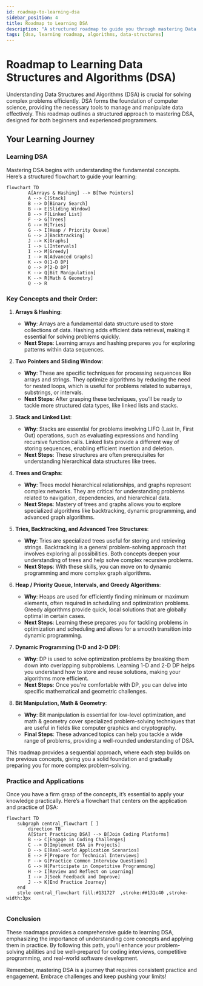 ```yaml
---
id: roadmap-to-learning-dsa
sidebar_position: 4
title: Roadmap to Learning DSA
description: "A structured roadmap to guide you through mastering Data Structures and Algorithms."
tags: [dsa, learning roadmap, algorithms, data-structures]
---
```


# Roadmap to Learning Data Structures and Algorithms (DSA)

Understanding Data Structures and Algorithms (DSA) is crucial for solving complex problems efficiently. DSA forms the foundation of computer science, providing the necessary tools to manage and manipulate data effectively. This roadmap outlines a structured approach to mastering DSA, designed for both beginners and experienced programmers.

<AdsComponent />

## Your Learning Journey

### Learning DSA

Mastering DSA begins with understanding the fundamental concepts. Here’s a structured flowchart to guide your learning:

```mermaid
flowchart TD
        A[Arrays & Hashing] --> B[Two Pointers]
        A --> C[Stack]
        B --> D[Binary Search]
        B --> E[Sliding Window]
        B --> F[Linked List]
        F --> G[Trees]
        G --> H[Tries]
        G --> I[Heap / Priority Queue]
        G --> J[Backtracking]
        J --> K[Graphs]
        I --> L[Intervals]
        I --> M[Greedy]
        I --> N[Advanced Graphs]
        K --> O[1-D DP]
        O --> P[2-D DP]
        K --> Q[Bit Manipulation]
        K --> R[Math & Geometry]
        Q --> R

```

### Key Concepts and their Order:

1. **Arrays & Hashing**:

   - **Why**: Arrays are a fundamental data structure used to store collections of data. Hashing adds efficient data retrieval, making it essential for solving problems quickly.
   - **Next Steps**: Learning arrays and hashing prepares you for exploring patterns within data sequences.

2. **Two Pointers and Sliding Window**:

   - **Why**: These are specific techniques for processing sequences like arrays and strings. They optimize algorithms by reducing the need for nested loops, which is useful for problems related to subarrays, substrings, or intervals.
   - **Next Steps**: After grasping these techniques, you’ll be ready to tackle more structured data types, like linked lists and stacks.

3. **Stack and Linked List**:

   - **Why**: Stacks are essential for problems involving LIFO (Last In, First Out) operations, such as evaluating expressions and handling recursive function calls. Linked lists provide a different way of storing sequences, enabling efficient insertion and deletion.
   - **Next Steps**: These structures are often prerequisites for understanding hierarchical data structures like trees.

4. **Trees and Graphs**:

   - **Why**: Trees model hierarchical relationships, and graphs represent complex networks. They are critical for understanding problems related to navigation, dependencies, and hierarchical data.
   - **Next Steps**: Mastery of trees and graphs allows you to explore specialized algorithms like backtracking, dynamic programming, and advanced graph algorithms.

5. **Tries, Backtracking, and Advanced Tree Structures**:

   - **Why**: Tries are specialized trees useful for storing and retrieving strings. Backtracking is a general problem-solving approach that involves exploring all possibilities. Both concepts deepen your understanding of trees and help solve complex recursive problems.
   - **Next Steps**: With these skills, you can move on to dynamic programming and more complex graph algorithms.

6. **Heap / Priority Queue, Intervals, and Greedy Algorithms**:

   - **Why**: Heaps are used for efficiently finding minimum or maximum elements, often required in scheduling and optimization problems. Greedy algorithms provide quick, local solutions that are globally optimal in certain cases.
   - **Next Steps**: Learning these prepares you for tackling problems in optimization and scheduling and allows for a smooth transition into dynamic programming.

7. **Dynamic Programming (1-D and 2-D DP)**:

   - **Why**: DP is used to solve optimization problems by breaking them down into overlapping subproblems. Learning 1-D and 2-D DP helps you understand how to store and reuse solutions, making your algorithms more efficient.
   - **Next Steps**: Once you're comfortable with DP, you can delve into specific mathematical and geometric challenges.

8. **Bit Manipulation, Math & Geometry**:
   - **Why**: Bit manipulation is essential for low-level optimization, and math & geometry cover specialized problem-solving techniques that are useful in fields like computer graphics and cryptography.
   - **Final Steps**: These advanced topics can help you tackle a wide range of problems, providing a well-rounded understanding of DSA.

This roadmap provides a sequential approach, where each step builds on the previous concepts, giving you a solid foundation and gradually preparing you for more complex problem-solving.

### Practice and Applications

Once you have a firm grasp of the concepts, it’s essential to apply your knowledge practically. Here’s a flowchart that centers on the application and practice of DSA:

```mermaid
flowchart TD
    subgraph central_flowchart [ ]
        direction TB
        A[Start Practicing DSA] --> B[Join Coding Platforms]
        B --> C[Engage in Coding Challenges]
        C --> D[Implement DSA in Projects]
        D --> E[Real-world Application Scenarios]
        E --> F[Prepare for Technical Interviews]
        F --> G[Practice Common Interview Questions]
        G --> H[Participate in Competitive Programming]
        H --> I[Review and Reflect on Learning]
        I --> J[Seek Feedback and Improve]
        J --> K[End Practice Journey]
    end
    style central_flowchart fill:#131727  ,stroke:##131c40 ,stroke-width:3px


```

### Conclusion

These roadmaps provides a comprehensive guide to learning DSA, emphasizing the importance of understanding core concepts and applying them in practice. By following this path, you'll enhance your problem-solving abilities and be well-prepared for coding interviews, competitive programming, and real-world software development.

Remember, mastering DSA is a journey that requires consistent practice and engagement. Embrace challenges and keep pushing your limits!
